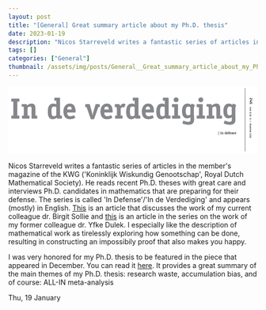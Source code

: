 ```yaml
---
layout: post
title: "[General] Great summary article about my Ph.D. thesis"
date: 2023-01-19
description: "Nicos Starreveld writes a fantastic series of articles in the member's magazine of the KWG ('Koninklijk Wiskundig Genootschap', Royal Dutch Mathematical Society). He reads recent Ph.D. theses with great care and interviews Ph.D. candidates in mathematics that are preparing for their defense. The series is called 'In Defense'/'In de Verdediging' and appears (mostly) in English. This is an article that discusses the work of my current colleague dr. Birgit Sollie and this is an article in the series on the work of my former colleague dr. Yfke Dulek. I especially like the description of mathematical work as tirelessly exploring how something can be done, resulting in constructing an impossibily proof that also makes you happy.I was very honored for my Ph.D. thesis to be featured in the piece that appeared in December. You can read it here. It provides a great summary of the main themes of my Ph.D. thesis: research waste, accumulation bias, and of course: ALL-IN meta-analysis"
tags: []
categories: ["General"]
thumbnail: /assets/img/posts/General__Great_summary_article_about_my_Ph.D._thesis-thumbnail.png
---
```

![](/assets/img/posts/General__Great_summary_article_about_my_Ph.D._thesis-0.png)

Nicos Starreveld writes a fantastic series of articles in the member's magazine of the KWG ('Koninklijk Wiskundig Genootschap', Royal Dutch Mathematical Society). He reads recent Ph.D. theses with great care and interviews Ph.D. candidates in mathematics that are preparing for their defense. The series is called 'In Defense'/'In de Verdediging' and appears (mostly) in English. [This](https://www.nieuwarchief.nl/serie5/pdf/naw5-2021-22-3-192.pdf) is an article that discusses the work of my current colleague dr. Birgit Sollie and [this](https://www.nieuwarchief.nl/serie5/pdf/naw5-2021-22-4-255.pdf) is an article in the series on the work of my former colleague dr. Yfke Dulek. I especially like the description of mathematical work as tirelessly exploring how something can be done, resulting in constructing an impossibily proof that also makes you happy.

I was very honored for my Ph.D. thesis to be featured in the piece that appeared in December. You can read it [here](https://www.nieuwarchief.nl/serie5/pdf/naw5-2022-23-4-246.pdf). It provides a great summary of the main themes of my Ph.D. thesis: research waste, accumulation bias, and of course: ALL-IN meta-analysis

Thu, 19 January
